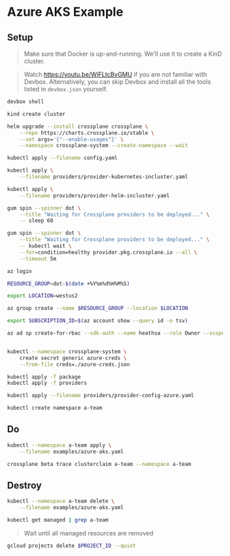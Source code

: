 # Azure AKS Example

## Setup

> Make sure that Docker is up-and-running. We'll use it to create a KinD cluster.

> Watch https://youtu.be/WiFLtcBvGMU if you are not familiar with Devbox. Alternatively, you can skip Devbox and install all the tools listed in `devbox.json` yourself.

```sh
devbox shell

kind create cluster

helm upgrade --install crossplane crossplane \
    --repo https://charts.crossplane.io/stable \
    --set args='{"--enable-usages"}' \
    --namespace crossplane-system --create-namespace --wait

kubectl apply --filename config.yaml

kubectl apply \
    --filename providers/provider-kubernetes-incluster.yaml

kubectl apply \
    --filename providers/provider-helm-incluster.yaml

gum spin --spinner dot \
    --title "Waiting for Crossplane providers to be deployed..." \
    -- sleep 60

gum spin --spinner dot \
    --title "Waiting for Crossplane providers to be deployed..." \
    -- kubectl wait \
    --for=condition=healthy provider.pkg.crossplane.io --all \
    --timeout 5m

az login

RESOURCE_GROUP=dot-$(date +%Y%m%d%H%M%S)

export LOCATION=westus2

az group create --name $RESOURCE_GROUP --location $LOCATION

export SUBSCRIPTION_ID=$(az account show --query id -o tsv)

az ad sp create-for-rbac --sdk-auth --name heathsa --role Owner --scopes /subscriptions/$SUBSCRIPTION_ID | tee azure-creds.json


kubectl --namespace crossplane-system \
    create secret generic azure-creds \
    --from-file creds=./azure-creds.json

kubectl apply -f package  
kubectl apply -f providers 

kubectl apply --filename providers/provider-config-azure.yaml

kubectl create namespace a-team
```

## Do

```sh
kubectl --namespace a-team apply \
    --filename examples/azure-aks.yaml

crossplane beta trace clusterclaim a-team --namespace a-team
```

## Destroy

```sh
kubectl --namespace a-team delete \
    --filename examples/azure-aks.yaml

kubectl get managed | grep a-team
```

> Wait until all managed resources are removed

```sh
gcloud projects delete $PROJECT_ID --quiet
```
